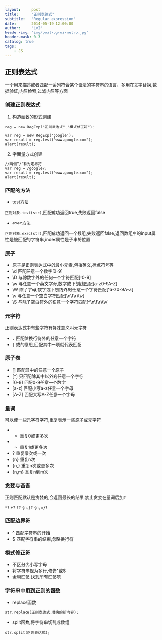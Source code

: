 ```yaml
---
layout:     post
title:      "正则表达式"
subtitle:   "Regular expression"
date:       2014-05-19 12:00:00
author:     "LvI"
header-img: "img/post-bg-os-metro.jpg"
header-mask: 0.3
catalog: true
tags:
    - JS
---
```


## 正则表达式

一个用来描述或者匹配一系列符合某个语法的字符串的语言，多用在文字替换,数据验证,内容检索,过滤内容等方面

### 创建正则表达式

1. 构造函数的形式创建

`reg = new RegExp("正则表达式","模式修正符");`

```
var reg = new RegExp('google');
var result = reg.test("www.google.com");
alert(result);
```

2. 字面量方式创建

```
//两侧“/”称为定界符
var reg = /google/;
var result = reg.test("www.google.com");
alert(result);
```

### 匹配的方法

- test方法

`正则对象.test(str)`,匹配成功返回true,失败返回false

- exec方法

`正则对象.exec(str)`,匹配成功返回一个数组,失败返回false,返回数组中的input属性是被匹配的字符串,index属性是子串的位置

### 原子

- 原子是正则表达式中的最小元素,包括英文,标点符号等
- \d 匹配任意一个数字[0-9]
- \D 与除数字外的任何一个字符匹配[^0-9]
- \w 与任意一个英文字母,数字或下划线匹配[a-z0-9A-Z]
- \W 除了字母,数字或下划线外的任意一个字符匹配[^a-z0-9A-Z]
- \s 与任意一个空白字符匹配[\n\f\r\t\v]
- \S 与除了空白符外的任意一个字符匹配[^\n\f\r\t\v]

### 元字符

正则表达式中有些字符有特殊意义叫元字符

- `.` 匹配除换行符外的任意一个字符
- `|` 或的意思,匹配其中一项就代表匹配

### 原子表

- [] 匹配其中的任意一个原子
- [^] 只匹配除其中以外的任意一个字符
- [0-9] 匹配0-9任意一个数字
- [a-z] 匹配小写a-z任意一个字母
- [A-Z] 匹配大写A-Z任意一个字母

### 量词

可以使一些元字符字符,重复表示一些原子或元字符

- * 重复0或更多次
- + 重复1或更多次
- ? 重复零次或一次
- {n} 重复n次
- {n,} 重复n次或更多次
- {n,m} 重复n到m次

### 贪婪与吝啬

正则匹配默认是贪婪的,会返回最长的结果,禁止贪婪在量词后加`?`

`*?` `+?` `??` `{n,}?` `{n,m}?`

### 匹配边界符

- ^ 匹配字符串的开始
- $ 匹配字符串的结束,忽略换行符

### 模式修正符

- 不区分大小写字母
- 将字符串视为多行,修饰^或$
- 全局匹配,找到所有匹配项

### 字符串中用到正则的函数

- replace函数

```
str.replace(正则表达式,替换的新内容);
```

- split函数,将字符串切割成数组

```
str.split(正则表达式);
```

